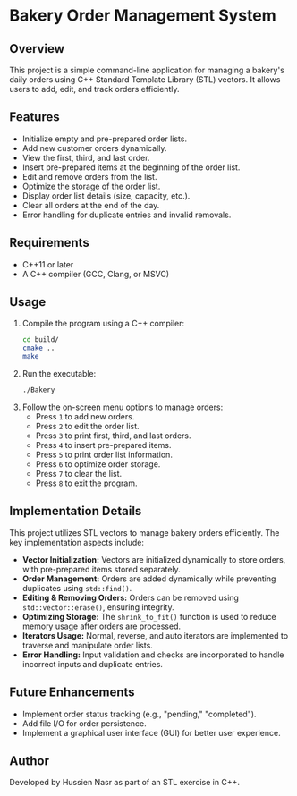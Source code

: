 # Bakery Order Management System

## Overview
This project is a simple command-line application for managing a bakery's daily orders using C++ Standard Template Library (STL) vectors. It allows users to add, edit, and track orders efficiently.

## Features
- Initialize empty and pre-prepared order lists.
- Add new customer orders dynamically.
- View the first, third, and last order.
- Insert pre-prepared items at the beginning of the order list.
- Edit and remove orders from the list.
- Optimize the storage of the order list.
- Display order list details (size, capacity, etc.).
- Clear all orders at the end of the day.
- Error handling for duplicate entries and invalid removals.

## Requirements
- C++11 or later
- A C++ compiler (GCC, Clang, or MSVC)

## Usage
1. Compile the program using a C++ compiler:
   ```sh
   cd build/
   cmake ..
   make 
   ```
2. Run the executable:
   ```sh
   ./Bakery
   ```
3. Follow the on-screen menu options to manage orders:
   - Press `1` to add new orders.
   - Press `2` to edit the order list.
   - Press `3` to print first, third, and last orders.
   - Press `4` to insert pre-prepared items.
   - Press `5` to print order list information.
   - Press `6` to optimize order storage.
   - Press `7` to clear the list.
   - Press `8` to exit the program.

## Implementation Details
This project utilizes STL vectors to manage bakery orders efficiently. The key implementation aspects include:
- **Vector Initialization:** Vectors are initialized dynamically to store orders, with pre-prepared items stored separately.
- **Order Management:** Orders are added dynamically while preventing duplicates using `std::find()`.
- **Editing & Removing Orders:** Orders can be removed using `std::vector::erase()`, ensuring integrity.
- **Optimizing Storage:** The `shrink_to_fit()` function is used to reduce memory usage after orders are processed.
- **Iterators Usage:** Normal, reverse, and auto iterators are implemented to traverse and manipulate order lists.
- **Error Handling:** Input validation and checks are incorporated to handle incorrect inputs and duplicate entries.

## Future Enhancements
- Implement order status tracking (e.g., "pending," "completed").
- Add file I/O for order persistence.
- Implement a graphical user interface (GUI) for better user experience.

## Author
Developed by Hussien Nasr as part of an STL exercise in C++.


